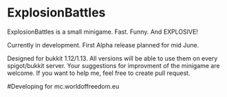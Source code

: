 # ExplosionBattles
ExplosionBattles is a small minigame. Fast. Funny. And EXPLOSIVE!

Currently in development. First Alpha release planned for mid June.

Designed for bukkit 1.12/1.13.
All versions will be able to use them on every spigot/bukkit server.
Your suggestions for improvment of the minigame are welcome.
If you want to help me, feel free to create pull request.

#Developing for mc.worldoffreedom.eu
